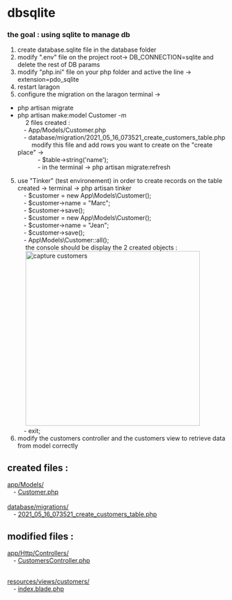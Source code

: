 
# dbsqlite

### the goal : using sqlite to manage db
1) create database.sqlite file in the database folder
2) modify ".env" file on the project root-> DB_CONNECTION=sqlite and delete the rest of DB params
3) modify "php.ini" file on your php folder and active the line  -> extension=pdo_sqlite
4) restart laragon
5) configure the migration on the laragon terminal ->
- php artisan migrate
- php artisan make:model Customer -m 
<br/>&emsp; 2 files created :
<br/>&emsp;- App/Models/Customer.php
<br/>&emsp;- database/migration/2021_05_16_073521_create_customers_table.php
<br/>&emsp;&emsp; modify this file and add rows you want to create on the "create place" ->
<br/>&emsp;&emsp;&emsp; - $table->string('name');
<br/>&emsp;&emsp;&emsp; - in the terminal -> php artisan migrate:refresh
5) use "Tinker" (test environement) in order to create records on the table created -> terminal -> php artisan tinker
<br/>&emsp;- $customer = new App\Models\Customer();
<br/>&emsp;- $customer->name = "Marc";
<br/>&emsp;- $customer->save();
<br/>&emsp;- $customer = new App\Models\Customer();
<br/>&emsp;- $customer->name = "Jean";
<br/>&emsp;- $customer->save();
<br/>&emsp;- App\Models\Customer::all();
<br/>&emsp; the console should be display the 2 created objects :
<br/>&emsp; <img src="https://github.com/Geoffrey-Carpentier/1st_laravel_project/blob/main/captures/tinker_display_created_customers.JPG" alt="capture customers" width="400">
<br/>&emsp;- exit;
6) modify the customers controller and the customers view to retrieve data from model correctly

created files :
----------------
[app/Models/](https://github.com/Geoffrey-Carpentier/1st_laravel_project/tree/main/app/Models)
<br/>&emsp;- [Customer.php](https://github.com/Geoffrey-Carpentier/1st_laravel_project/blob/6f6097c592cbb877a1129940c20061f5580aee3f/app/Models/Customer.php)
<br/><br/>[database/migrations/](https://github.com/Geoffrey-Carpentier/1st_laravel_project/tree/main/database/migrations)
<br/>&emsp;- [2021_05_16_073521_create_customers_table.php](https://github.com/Geoffrey-Carpentier/1st_laravel_project/blob/6f6097c592cbb877a1129940c20061f5580aee3f/database/migrations/2021_05_16_073521_create_customers_table.php)

modified files :
----------------
[app/Http/Controllers/](https://github.com/Geoffrey-Carpentier/1st_laravel_project/tree/main/app/Http/Controllers)
<br/>&emsp;- [CustomersController.php](https://github.com/Geoffrey-Carpentier/1st_laravel_project/blob/6f6097c592cbb877a1129940c20061f5580aee3f/app/Http/Controllers/CustomersController.php)

<br/>[resources/views/customers/](https://github.com/Geoffrey-Carpentier/1st_laravel_project/tree/main/resources/views/customers)
<br/>&emsp;- [index.blade.php](https://github.com/Geoffrey-Carpentier/1st_laravel_project/blob/6f6097c592cbb877a1129940c20061f5580aee3f/resources/views/customers/index.blade.php)
